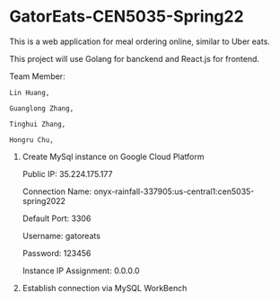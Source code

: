 # GatorEats-CEN5035-Spring22

This is a web application for meal ordering online, similar to Uber eats.

This project will use Golang for banckend and React.js for frontend.

Team Member:

    Lin Huang,

    Guanglong Zhang,

    Tinghui Zhang,

    Hongru Chu,



1. Create MySql instance on Google Cloud Platform

    Public IP: 35.224.175.177

    Connection Name: onyx-rainfall-337905:us-central1:cen5035-spring2022

    Default Port: 3306

    Username: gatoreats

    Password: 123456

    Instance IP Assignment: 0.0.0.0


2. Establish connection via MySQL WorkBench


